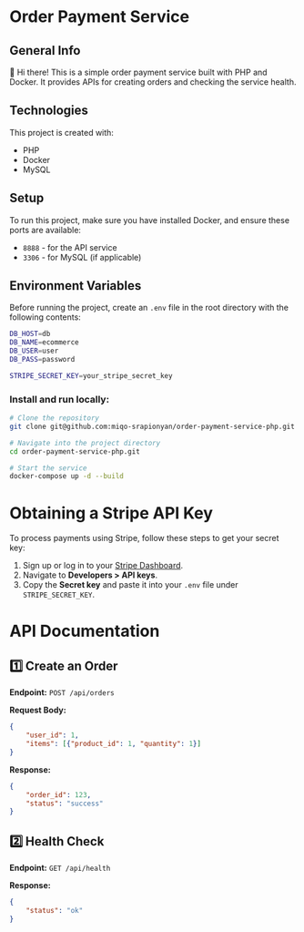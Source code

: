 # Order Payment Service

## General Info  
👋 Hi there! This is a simple order payment service built with PHP and Docker. It provides APIs for creating orders and checking the service health.  

## Technologies  
This project is created with:  
- PHP  
- Docker
- MySQL  

## Setup  
To run this project, make sure you have installed Docker, and ensure these ports are available:  

- `8888` - for the API service  
- `3306` - for MySQL (if applicable)  

## Environment Variables
Before running the project, create an `.env` file in the root directory with the following contents:
```sh
DB_HOST=db
DB_NAME=ecommerce
DB_USER=user
DB_PASS=password

STRIPE_SECRET_KEY=your_stripe_secret_key
```

### Install and run locally:  

```sh
# Clone the repository
git clone git@github.com:miqo-srapionyan/order-payment-service-php.git

# Navigate into the project directory
cd order-payment-service-php.git

# Start the service
docker-compose up -d --build
```

# Obtaining a Stripe API Key

To process payments using Stripe, follow these steps to get your secret key:

1.  Sign up or log in to your [Stripe Dashboard](https://dashboard.stripe.com/).
2.  Navigate to **Developers > API keys**.
3.  Copy the **Secret key** and paste it into your `.env` file under `STRIPE_SECRET_KEY`.

# API Documentation

## 1️⃣ Create an Order

**Endpoint:** `POST /api/orders`

**Request Body:**

```json
{
    "user_id": 1,
    "items": [{"product_id": 1, "quantity": 1}]
}
```

**Response:**

```json
{
    "order_id": 123,
    "status": "success"
}
```

## 2️⃣ Health Check

**Endpoint:** `GET /api/health`

**Response:**

```json
{
    "status": "ok"
}
```

